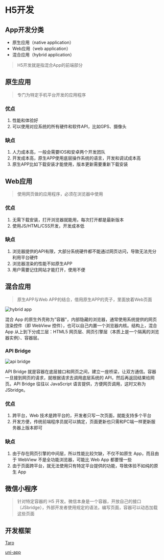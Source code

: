 # H5开发

## App开发分类

- 原生应用（native application）
- Web应用（web application）
- 混合应用（hybrid application）

> H5开发就是指混合App的前端部分

## 原生应用

> 专门为特定手机平台开发的应用程序

### 优点

1. 性能和体验好
2. 可以使用对应系统的所有硬件和软件API，比如GPS、摄像头

### 缺点

1. 人力成本高，一般会需要IOS和安卓两个开发团队
2. 开发成本高，原生APP使用底层操作系统的语言，开发和调试成本高
3. 原生APP比如下载安装才能使用，版本更新需要重新下载安装

## Web应用

> 使用网页做的应用程序，必须在浏览器中使用

### 优点

1. 无需下载安装，打开浏览器就能用，每次打开都是最新版本
2. 使用JS/HTML/CSS开发，开发成本低

### 缺点

1. 浏览器提供的API有限，大部分系统硬件都不能通过网页访问，导致无法充分利用平台硬件
2. 浏览器渲染的性能不如原生APP
3. 用户需要记住网站才能打开，使用不便

## 混合应用

> 原生APP与Web APP的结合，借用原生APP的壳子，里面放着Web页面

![hybrid app](/hybrid-app.jpg)

混合 App 的原生外壳称为"容器"，内部隐藏的浏览器，通常使用系统提供的网页渲染控件（即 WebView 控件），也可以自己内置一个浏览器内核。结构上，混合 App 从上到下分成三层：HTML5 网页层、网页引擎层（本质上是一个隔离的浏览器实例）、容器层。

### API Bridge

![api bridge](/jsbridge.jpg)

API Bridge 就是容器在底层接口和网页之间，建立一座桥梁，让双方通信。容器一旦接到网页的请求，就根据请求去调用底层系统的 API，然后再返回结果给网页。API Bridge 往往以 JavaScript 语言提供，方便网页调用，这时又称为 JSbridge。

### 优点

1. 跨平台，Web 技术是跨平台的，开发者只写一次页面，就能支持多个平台
2. 开发方便，传统前端程序员就可以搞定，页面更新也只需和PC端一样更新服务器上版本即可

### 缺点

1. 由于存在网页引擎的中间层，所以性能比较欠缺，不仅不如原生 App，而且由于 WebView 不是全功能浏览器，可能比 Web App 都要慢一些
2. 由于页面跨平台，就无法使用只有特定平台提供的功能，导致体验不如纯的原生 App


## 微信小程序

> 针对特定容器的 H5 开发。微信本身是一个容器，开放自己的接口（JSbridge），外部开发者使用规定的语法，编写页面，容器可以动态加载这些页面


## 开发框架

[Taro](https://taro-docs.jd.com/taro/docs/)

[uni-app](https://ask.dcloud.net.cn/docs/)